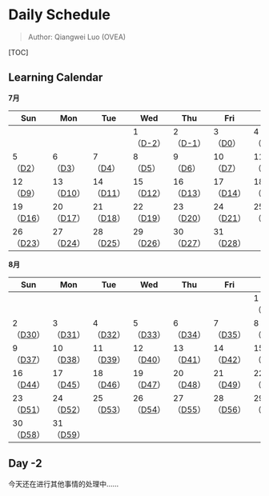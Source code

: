 # Daily Schedule

> Author: Qiangwei Luo (OVEA)

[TOC]

## Learning Calendar

**7月**

| Sun                   | Mon                   | Tue                   | Wed                   | Thu                   | Fri                   | Sat                   |
| --------------------- | --------------------- | --------------------- | --------------------- | --------------------- | --------------------- | --------------------- |
|                       |                       |                       | 1<br/>（[D-2](#-2)）  | 2<br/>（[D-1](#-1)）  | 3<br/>（[D0](#0)）    | 4<br>（[D1](#1)）     |
| 5<br/>（[D2](#2)）    | 6<br/>（[D3](#3)）    | 7<br/>（[D4](#4)）    | 8<br/>（[D5](#5)）    | 9<br/>（[D6](#6)）    | 10<br/>（[D7](#7)）   | 11<br/>（[D8](#8)）   |
| 12<br/>（[D9](#9)）   | 13<br/>（[D10](#10)） | 14<br/>（[D11](#11)） | 15<br/>（[D12](#12)） | 16<br/>（[D13](#13)） | 17<br/>（[D14](#14)） | 18<br/>（[D15](#15)） |
| 19<br/>（[D16](#16)） | 20<br/>（[D17](#17)） | 21<br/>（[D18](#18)） | 22<br/>（[D19](#19)） | 23<br/>（[D20](#20)） | 24<br/>（[D21](#21)） | 25<br/>（[D22](#22)） |
| 26<br/>（[D23](#23)） | 27<br/>（[D24](#24)） | 28<br/>（[D25](#25)） | 29<br/>（[D26](#26)） | 30<br/>（[D27](#27)） | 31<br/>（[D28](#28)） |                       |

**8月**

| Sun                   | Mon                   | Tue                   | Wed                   | Thu                   | Fri                   | Sat                   |
| --------------------- | --------------------- | --------------------- | --------------------- | --------------------- | --------------------- | --------------------- |
|                       |                       |                       |                       |                       |                       | 1<br/>（[D29](#29)）  |
| 2<br/>（[D30](#30)）  | 3<br/>（[D31](#31)）  | 4<br/>（[D32](#32)）  | 5<br/>（[D33](#33)）  | 6<br/>（[D34](#34)）  | 7<br/>（[D35](#35)）  | 8<br/>（[D36](#36)）  |
| 9<br/>（[D37](#37)）  | 10<br/>（[D38](#38)） | 11<br/>（[D39](#39)） | 12<br/>（[D40](#40)） | 13<br/>（[D41](#41)） | 14<br/>（[D42](#42)） | 15<br/>（[D43](#43)） |
| 16<br/>（[D44](#44)） | 17<br/>（[D45](#45)） | 18<br/>（[D46](#46)） | 19<br/>（[D47](#47)） | 20<br/>（[D48](#48)） | 21<br/>（[D49](#49)） | 22<br/>（[D50](#50)） |
| 23<br/>（[D51](#51)） | 24<br/>（[D52](#52)） | 25<br/>（[D53](#53)） | 26<br/>（[D54](#54)） | 27<br/>（[D55](#55)） | 28<br/>（[D56](#56)） | 29<br/>（[D57](#57)） |
| 30<br/>（[D58](#58)） | 31<br/>（[D59](#59)） |                       |                       |                       |                       |                       |



## Day -2 <span id="-2"></span>

今天还在进行其他事情的处理中……

